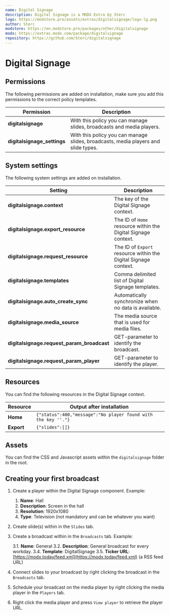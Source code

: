```yaml
---
name: Digital Signage
description: Digital Signage is a MODX Extra by Sterc
logo: https://modstore.pro/assets/extras/digitalsignage/logo-lg.png
author: Sterc
modstore: https://en.modstore.pro/packages/other/digitalsignage
modx: https://extras.modx.com/package/digitalsignage
repository: https://github.com/Sterc/digitalsignage
---
```

# Digital Signage

## Permissions

The following permissions are added on installation, make sure you add this permissions to the correct policy templates.

| Permission                  | Description                                                                        |
|-----------------------------|------------------------------------------------------------------------------------|
| **digitalsignage**          | With this policy you can manage slides, broadcasts and media players.              |
| **digitalsignage_settings** | With this policy you can manage slides, broadcasts, media players and slide types. |

## System settings

The following system settings are added on installation.

| Setting                                    | Description                                                     |
|--------------------------------------------|-----------------------------------------------------------------|
| **digitalsignage.context**                 | The key of the Digital Signage context.                         |
| **digitalsignage.export_resource**         | The ID of `Home` resource within the Digital Signage context.   |
| **digitalsignage.request_resource**        | The ID of `Export` resource within the Digital Signage context. |
| **digitalsignage.templates**               | Comma delimited list of Digital Signage templates.              |
| **digitalsignage.auto_create_sync**        | Automatically synchronize when no data is available.            |
| **digitalsignage.media_source**            | The media source that is used for media files.                  |
| **digitalsignage.request_param_broadcast** | GET-parameter to identify the broadcast.                        |
| **digitalsignage.request_param_player**    | GET-parameter to identify the player.                           |

## Resources

You can find the following resources in the Digital Signage context.

| Resource   | Output after installation                                     |
|------------|---------------------------------------------------------------|
| **Home**   | `{"status":400,"message":"No player found with the key ''."}` |
| **Export** | `{"slides":[]}`                                               |

## Assets

You can find the CSS and Javascript assets within the `digitalsignage` folder in the root.

## Creating your first broadcast

1. Create a player within the Digital Signage component. Example:

    1. **Name**: Hall
    2. **Description**: Screen in the hall
    3. **Resolution**: 1920x1080
    4. **Type**: Television (not mandatory and can be whatever you want)

2. Create slide(s) within in the `Slides` tab.
3. Create a broadcast within in the `Broadcasts` tab. Example:

    3.1. **Name**: General
    3.2. **Description**: General broadcast for every workday.
    3.4. **Template**: DigitalSignage
    3.5. **Ticker URL**: [https://modx.today/feed.xml](https://modx.today/feed.xml) (a RSS feed URL)

4. Connect slides to your broadcast by right clicking the broadcast in the `Broadcasts` tab.
5. Schedule your broadcast on the media player by right clicking the media player in the `Players` tab.
6. Right click the media player and press `View player` to retrieve the player URL.
